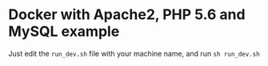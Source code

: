 # Docker with Apache2, PHP 5.6 and MySQL example

Just edit the `run_dev.sh` file with your machine name, and run `sh run_dev.sh`
